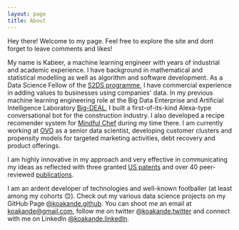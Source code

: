 ```yaml
---
layout: page
title: About
---
```


<p class="message">
  Hey there! Welcome to my page. Feel free to explore the site and dont forget to leave comments and likes!
</p>

My name is Kabeer, a machine learning engineer with years of industrial and academic experience. I have background in mathematical and statistical modelling as well as algorithm and software development. As a Data Science Fellow of the [S2DS programme](http://www.s2ds.org/), I have commercial experience in adding values to businesses using companies' data. In my previous machine learning engineering role at the Big Data Enterprise and Artificial Intelligence Laboratory [Big-DEAL](https://www1.uwe.ac.uk/bl/research/big-deal.aspx), I built a first-of-its-kind Alexa-type conversational bot for the construction industry. I also developed a recipe recomender system for [Mindful Chef](https://www.mindfulchef.com/) during my time there. I am currently working at [OVO](https://www.ovoenergy.com/) as a senior data scientist, developing customer clusters and propensity models for targeted marketing activities, debt recovery and product offerings.

I am highly innovative in my approach and very effective in communicating my ideas as reflected with three granted [US patents](https://uspto.report/company/Akande-Kabiru) and over 40 peer-reviewed [publications](https://scholar.google.co.uk/citations?user=PiWvuqYAAAAJ&hl=en).

 I am an ardent developer of technologies and well-known footballer (at least among my cohorts :blush:). Check out my various data science projects on my GitHub Page [@koakande.github](https://github.com/kbakande). You can shoot me an email at koakande@gmail.com, follow me on twitter [@koakande.twitter](https://twitter.com/koakande) and connect with me on Linkedln [@koakande.linkedln](https://www.linkedin.com/in/koakande/).
